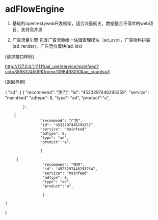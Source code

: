 # adFlowEngine
1. 基础的openrestyweb开发框架，适合流量网关，数据整合不落库的web项目，支持高并发

2. 广告流量引擎 包含广告流量统一估值管理模块（ad_uve），广告物料拼装(ad_render)，广告竞价模块(ad_idx)

[请求接口样例]

http://127.0.0.1:11111/ad_uve/service/mainfeed?uid=3898324509&from=1098493010&ad_counts=3

[返回样例]

{
    "ad": [
        {
            "recommend": "热门",
            "id": "4523297448293259",
            "service": "mainfeed"
            "adtype": 8,
            "type": "ad",
            "product":"a",
            
            },
            
        {
                    "recommend": "广告",
                    "id": "4523297448293257",
                    "service": "mainfeed"
                    "adtype": 8,
                    "type": "ad",
                    "product":"a",
                    
                    }
                    
         {
                     "recommend": "推荐",
                     "id": "4523297448293254",
                     "service": "mainfeed"
                     "adtype": 8,
                     "type": "ad",
                     "product":"a",
                     
                     }
        
    ]
}
